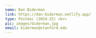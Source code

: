 ```yaml
---
name: Dan Biderman
link: https://dan-biderman.netlify.app/
type: Postdoc (2024-25) <br> 
pic: images/biderman.jpg
email: biderman@stanford.edu
---
```

